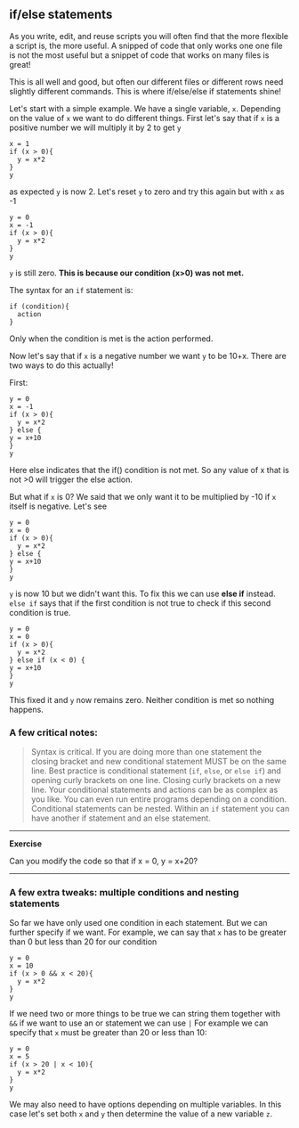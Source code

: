 
## if/else statements

As you write, edit, and reuse scripts you will often find that the more flexible a script is, the more useful. A snipped of code that only works one one file is not the most useful but a snippet of code that works on many files is great!

This is all well and good, but often our different files or different rows need slightly different commands. This is where if/else/else if statements shine!


Let's start with a simple example. We have a single variable, `x`. Depending on the value of `x` we want to do different things. First let's say that if `x` is a positive number we will multiply it by 2 to get `y`

```{r}
x = 1
if (x > 0){
  y = x*2
}
y
```

as expected `y` is now 2. Let's reset `y` to zero and try this again but with `x` as -1


```{r}
y = 0
x = -1
if (x > 0){
  y = x*2
}
y
```

`y` is still zero. **This is because our condition (x>0) was not met.** 

The syntax for an `if` statement is:

```{r}
if (condition){
  action
}
```

Only when the condition is met is the action performed.

Now let's say that if `x` is a negative number we want `y` to be 10+x. There are two ways to do this actually!

First:

```{r}
y = 0
x = -1
if (x > 0){
  y = x*2
} else {
y = x+10
}
y
```

Here else indicates that the if() condition is not met. So any value of x that is not >0 will trigger the else action. 

But what if `x` is 0? We said that we only want it to be multiplied by -10 if `x` itself is negative. Let's see

```{r}
y = 0
x = 0
if (x > 0){
  y = x*2
} else {
y = x+10
}
y
```

`y` is now 10 but we didn't want this. To fix this we can use **else if** instead. `else if` says that if the first condition is not true to check if this second condition is true.

```{r}
y = 0
x = 0
if (x > 0){
  y = x*2
} else if (x < 0) {
y = x+10
}
y
```

This fixed it and `y` now remains zero. Neither condition is met so nothing happens. 

### A few critical notes: 

> Syntax is critical. If you are doing more than one statement the closing bracket and new conditional statement MUST be on the same line. 
> Best practice is conditional statement (`if`, `else`, or `else if`) and opening curly brackets on one line. Closing curly brackets on a new line.
> Your conditional statements and actions can be as complex as you like. You can even run entire programs depending on a condition.
> Conditional statements can be nested. Within an `if` statement you can have another if statement and an else statement.


****

**Exercise**

Can you modify the code so that if x = 0, y = x+20?

**** 


### A few extra tweaks: multiple conditions and nesting statements

So far we have only used one condition in each statement. But we can further specify if we want. For example, we can say that `x` has to be greater than 0 but less than 20 for our condition

```{r}
y = 0
x = 10
if (x > 0 && x < 20){
  y = x*2
}
y
```

If we need two or more things to be true we can string them together with `&&` if we want to use an or statement we can use `|`
For example we can specify that `x` must be greater than 20 or less than 10:


```{r}
y = 0
x = 5
if (x > 20 | x < 10){
  y = x*2
}
y
```

We may also need to have options depending on multiple variables. In this case let's set both `x` and `y` then determine the value of a new variable `z`. 


